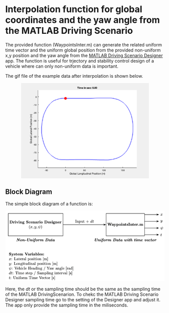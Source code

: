 # Interpolation function for global coordinates and the yaw angle from the MATLAB Driving Scenario

The provided function (WaypointsInter.m) can generate the related uniform time vector and the uniform global position from the provided non-uniform x,y position and the yaw angle from the [MATLAB Driving Scenario Designer](https://de.mathworks.com/help/driving/ref/drivingscenariodesigner-app.html?searchHighlight=driving+scenario&s_tid=srchtitle_support_results_1_driving+scenario) app. The function is useful for trjectory and stability control design of a vehicle where can only non-uniform data is important.

The gif file of the example data after interpolation is shown below.

<div align="center">
  <img src="gif/animation.gif" alt="Your centered GIF" style="display: block; margin: 0 auto; width: 80%;">
</div>

## Block Diagram

The simple block diagram of a function is:

![img of the function block di](img/img.png)

Here, the $dt$ or the sampling time should be the same as the sampling time of the MATLAB DrivingScenarion. To chekc the MATLAB Driving Scenario Designer sampling time go to the setting of the Designer app and adjust it. The app only provide the sampling time in the miliseconds. 
